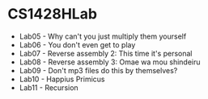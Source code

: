 # CS1428HLab

* Lab05 - Why can't you just multiply them yourself
* Lab06 - You don't even get to play
* Lab07 - Reverse assembly 2: This time it's personal
* Lab08 - Reverse assembly 3: Omae wa mou shindeiru
* Lab09 - Don't mp3 files do this by themselves?
* Lab10 - Happius Primicus
* Lab11 - Recursion
